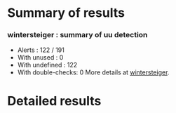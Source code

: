 # Summary of results
### wintersteiger : summary of uu detection
* Alerts : 122 / 191
* With unused : 0
* With undefined : 122
* With double-checks: 0
More details at [wintersteiger](#uuwintersteiger).

# Detailed results
